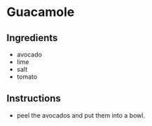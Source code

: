 # Guacamole
## Ingredients
* avocado
* lime
* salt
* tomato
## Instructions
* peel the avocados and put them into a bowl.


